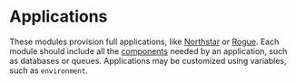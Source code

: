 # Applications

These modules provision full applications, like [Northstar](https://github.com/DoSomething/infrastructure/tree/master/applications/northstar) or [Rogue](https://github.com/DoSomething/infrastructure/tree/master/applications/rogue). Each module should include all the [components](https://github.com/DoSomething/infrastructure/tree/master/components) needed by an application, such as databases or queues. Applications may be customized using variables, such as `environment`.